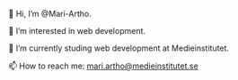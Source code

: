 👋 Hi, I’m @Mari-Artho.

👀 I’m interested in web development.

🌱 I’m currently studing web development at Medieinstitutet.

<!--- 💞️ I’m looking to collaborate on ... --->

📫 How to reach me: mari.artho@medieinstitutet.se

<!---
Mari-Artho/Mari-Artho is a ✨ special ✨ repository because its `README.md` (this file) appears on your GitHub profile.
You can click the Preview link to take a look at your changes.
--->
